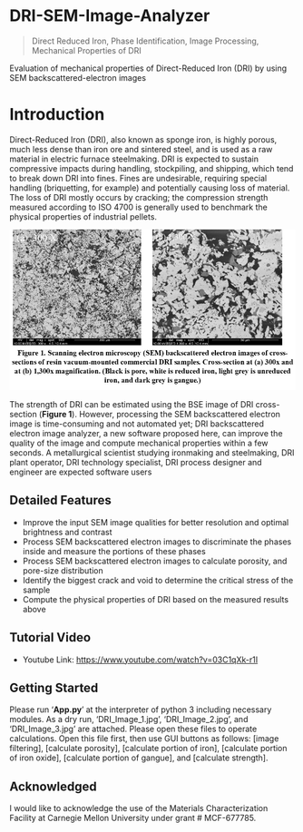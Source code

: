 # DRI-SEM-Image-Analyzer

> Direct Reduced Iron, Phase Identification, Image Processing, Mechanical Properties of DRI

Evaluation of mechanical properties of Direct-Reduced Iron (DRI) by using SEM backscattered-electron images

# Introduction

Direct-Reduced Iron (DRI), also known as sponge iron, is highly porous, much less dense than iron ore and sintered steel, and is used as a raw material in electric furnace steelmaking. DRI is expected to sustain compressive impacts during handling, stockpiling, and shipping, which tend to break down DRI into fines. Fines are undesirable, requiring special handling (briquetting, for example) and potentially causing loss of material. The loss of DRI mostly occurs by cracking; the compression strength measured according to ISO 4700 is generally used to benchmark the physical properties of industrial pellets.

![](Figure%201.jpg)

The strength of DRI can be estimated using the BSE image of DRI cross-section (**Figure 1**). However, processing the SEM backscattered electron image is time-consuming and not automated yet; DRI backscattered electron image analyzer, a new software proposed here, can improve the quality of the image and compute mechanical properties within a few seconds. A metallurgical scientist studying ironmaking and steelmaking, DRI plant operator, DRI technology specialist, DRI process designer and engineer are expected software users


## Detailed Features

*	Improve the input SEM image qualities for better resolution and optimal brightness and contrast
*	Process SEM backscattered electron images to discriminate the phases inside and measure the portions of these phases
*	Process SEM backscattered electron images to calculate porosity, and pore-size distribution
*	Identify the biggest crack and void to determine the critical stress of the sample
*	Compute the physical properties of DRI based on the measured results above

## Tutorial Video

- Youtube Link: https://www.youtube.com/watch?v=03C1qXk-r1I

## Getting Started

Please run ‘**App.py**’ at the interpreter of python 3 including necessary modules. As a dry run, ‘DRI_Image_1.jpg’, ‘DRI_Image_2.jpg’, and ‘DRI_Image_3.jpg’ are attached. Please open these files to operate calculations. Open this file first, then use GUI buttons as follows: [image filtering], [calculate porosity], [calculate portion of iron], [calculate portion of iron oxide], [calculate portion of gangue], and [calculate strength].

## Acknowledged

I would like to acknowledge the use of the Materials Characterization Facility at Carnegie Mellon University under grant # MCF-677785.